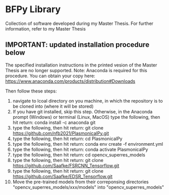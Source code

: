 # BFPy Library
Collection of software developed during my Master Thesis.
For further information, refer to my Master Thesis

## IMPORTANT: updated installation procedure below

The specified installation instructions in the printed vesion of the Master Thesis are no longer supported.
Note: Anaconda is required for this procedure. You can obtain your copy here: https://www.anaconda.com/products/distribution#Downloads

Then follow these steps:

1. navigate to lcoal directory on you machine, in which the repository is to be cloned into (where it will be stored)
2. If you have git installed, skip this step. Otherwise, in the Anaconda prompt (Windows) or terminal (Linux, MacOS) type the following, then hit return: conda install -c anaconda git
4. type the following, then hit return: git clone https://github.com/nfb2021/PlasmonicalPy.git
5. type the following, then hit return: cd PlasmonicalPy
6. type the following, then hit return: conda env create -f environment.yml
7. type the following, then hit return: conda activate PlasmonicalPy
8. type the following, then hit return: cd opencv_superres_models
9. type the following, then hit return: git clone https://github.com/Saafke/FSRCNN_Tensorflow.git
10. type the following, then hit return: git clone https://github.com/Saafke/EDSR_Tensorflow.git
11. Move the pre-trained models from their correponsing directories "opencv_superres_models/xxx/models" into "opencv_superres_models"
